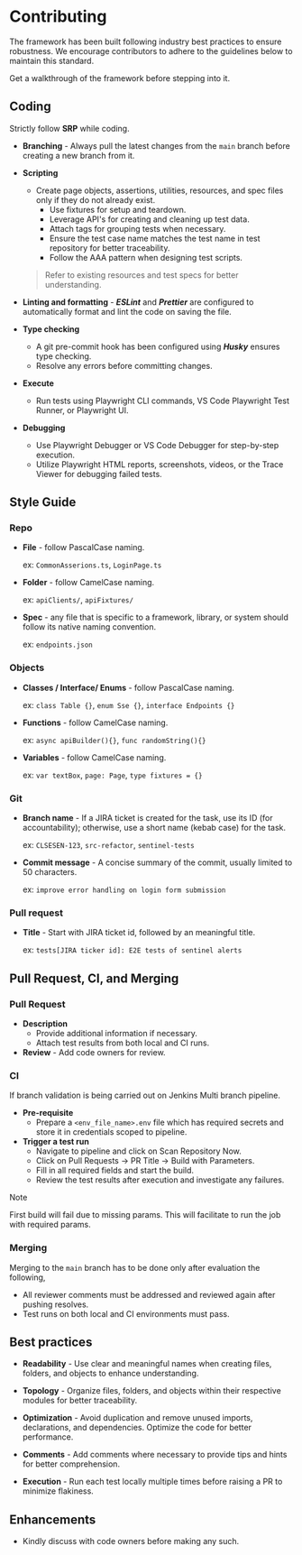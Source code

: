 # Contributing

The framework has been built following industry best practices to ensure robustness. We encourage contributors to adhere to the guidelines below to maintain this standard.

Get a walkthrough of the framework before stepping into it.

## Coding

Strictly follow **SRP** while coding.
- **Branching** - Always pull the latest changes from the `main` branch before creating a new branch from it.
- **Scripting**

  - Create page objects, assertions, utilities, resources, and spec files only if they do not already exist.
    - Use fixtures for setup and teardown.
    - Leverage API's for creating and cleaning up test data.
    - Attach tags for grouping tests when necessary.
    - Ensure the test case name matches the test name in test repository for better traceability.
    - Follow the AAA pattern when designing test scripts.
  > Refer to existing resources and test specs for better understanding.

- **Linting and formatting** - **_ESLint_** and **_Prettier_** are configured to automatically format and lint the code on saving the file.
- **Type checking** 
  - A git pre-commit hook has been configured using **_Husky_** ensures type checking.
  - Resolve any errors before committing changes.
- **Execute** 
  - Run tests using Playwright CLI commands, VS Code Playwright Test Runner, or Playwright UI.
- **Debugging** 
  - Use Playwright Debugger or VS Code Debugger for step-by-step execution.
  - Utilize Playwright HTML reports, screenshots, videos, or the Trace Viewer for debugging failed tests.

## Style Guide

### Repo

- **File** - follow PascalCase naming.

  ex: `CommonAsserions.ts`, `LoginPage.ts`

- **Folder** - follow CamelCase naming.

  ex: `apiClients/`, `apiFixtures/`

- **Spec** - any file that is specific to a framework, library, or system should follow its native naming convention.

  ex: `endpoints.json`

### Objects

- **Classes / Interface/ Enums** - follow PascalCase naming.

  ex: `class Table {}`, `enum Sse {}`, `interface Endpoints {}`

- **Functions** - follow CamelCase naming.

  ex: `async apiBuilder(){}`, `func randomString(){}`

- **Variables** - follow CamelCase naming.

  ex: `var textBox`, `page: Page`, `type fixtures = {}`

### Git

- **Branch name** - If a JIRA ticket is created for the task, use its ID (for accountability); otherwise, use a short name (kebab case) for the task.

  ex: `CLSESEN-123`, `src-refactor`, `sentinel-tests`

- **Commit message** - A concise summary of the commit, usually limited to 50 characters.

  ex: `improve error handling on login form submission`

### Pull request

- **Title** - Start with JIRA ticket id, followed by an meaningful title.

  ex: `tests[JIRA ticker id]: E2E tests of sentinel alerts`


## Pull Request, CI, and Merging

### Pull Request

- **Description** 
  - Provide additional information if necessary.
  - Attach test results from both local and CI runs.
- **Review** - Add code owners for review.

### CI

If branch validation is being carried out on Jenkins Multi branch pipeline.

- **Pre-requisite**
  - Prepare a `<env_file_name>.env` file which has required secrets and store it in credentials scoped to pipeline.
- **Trigger a test run**
  - Navigate to pipeline and click on Scan Repository Now.
  - Click on Pull Requests -> PR Title -> Build with Parameters.
  - Fill in all required fields and start the build.
  - Review the test results after execution and investigate any failures.
> [!NOTE]
> First build will fail due to missing params. This will facilitate to run the job with required params.

### Merging

Merging to the `main` branch has to be done only after evaluation the following,

- All reviewer comments must be addressed and reviewed again after pushing resolves.
- Test runs on both local and CI environments must pass.

## Best practices

- **Readability** - Use clear and meaningful names when creating files, folders, and objects to enhance understanding.

- **Topology** - Organize files, folders, and objects within their respective modules for better traceability.

- **Optimization** - Avoid duplication and remove unused imports, declarations, and dependencies. Optimize the code for better performance.

- **Comments** - Add comments where necessary to provide tips and hints for better comprehension.

- **Execution** - Run each test locally multiple times before raising a PR to minimize flakiness.

## Enhancements

- Kindly discuss with code owners before making any such.
